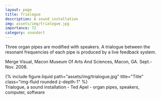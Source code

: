 ```yaml
---
layout: page
title: Trialogue
description: A sound installation 
img: assets/img/trialogue.jpg
importance: 72
category: soundart
---
```


Three organ pipes are modified with speakers. A trialogue between the resonant frequencies of each pipe is produced by a live feedback system.

Merge Visual, Macon Museum Of Arts And Sciences, Macon, GA. Sept.-Nov. 2008.

<div class="row">
    <div class="col-sm mt-3 mt-md-0">
        {% include figure.liquid path="assets/img/trialogue.jpg" title="Title" class="img-fluid rounded z-depth-1" %}
    </div>
</div>
<div class="caption">
    Trialogue, a sound installation - Ted Apel - organ pipes, speakers, computer, software

</div>



